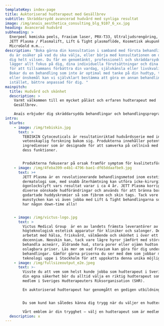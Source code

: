```yaml
---
templateKey: index-page
title: Auktoriserad hudterapeut med Gesällbrev
subtitle: Skräddarsydd avancerad hudvård med synliga resultat
image: /img/anais_aesthetica_consulting_blg_9107_6_xx.jpg
heading: Avancerad hudvård
subheading: >
  Enerpeel kemiska peels, Fraxium laser, PRX-T33, Ultraljudsrengöring, LED-mask,
  JETT Plasma / Plasmalift, Lift & Tight plasmaflöde, Kosmetisk akupunktur,
  MicroGold m.m...
description: "Boka gärna din konsultation i samband med första behandlingen om
  du är osäker på vad du ska välja, eller börja med konsultationen om du känner
  dig helt vilsen. Du får en genomtänkt, professionell och skräddarsydd plan som
  lägger allt fokus på dig, dina individuella förutsättningar och dina önskemål
  för att tillsammans förbättra din vardag, självkänsla eller livskvalitet.
  Bokar du en behandling som inte är optimal med tanke på din hudtyp, tillstånd
  eller önskemål kan vi självklart bestämma att göra en annan behandling
  istället, bättre anpassad för dig. "
mainpitch:
  title: Hudvård och skönhet
  description: >
    Varmt välkommen till en mycket påläst och erfaren hudterapeut med
    Gesällbrev.  

    Anaïs erbjuder dig skräddarsydda behandlingar och behandlingsprogram med ett mycket brett utbud av marknadens bästa verktyg, maskiner och produkter. 
intro:
  blurbs:
    - image: /img/tebiskin.jpg
      text: >
        TEBISKIN Cytoceuticals är resultatinriktad hudvårdsserie med innovativ,
        vetenskaplig forskning bakom sig. Produkterna innehåller potenta aktiva
        ingredienser som är designade för att samverka på cellnivå med huden och
        dess funktioner. 


        Produkterna fokuserar på orsak framför symptom för kvalitetsförbättring och långvariga resultat. Konceptet är vetenskapligt beprövat med kliniskt bevisad effekt som visats förebygga och motverka olika hudtillsånd så som acne och pigmenteringar.
    - image: /img/4feba399-e4b1-4796-bae1-df65ddaafbe9.jpg
      text: >+
        JETT Plasma är en revolutionerande behandlingsmetod inom estetisk
        dermatologi som, med snabb återhämtning kan utföra icke-kirurgiska
        ögonlockslyft vars resultat varar i ca 4 år. JETT Plasma korrigerar även
        diverse oönskade hudförändringar och används för att bränna bort
        godartade huddyskromier så som fibrom och skin tags. Tack vore olika
        munstycken kan vi även jobba med Lift & Tight behandlingarna som inte
        har någon down-time alls!


    - image: /img/victus-logo.jpg
      text: >
        Victus Medical Group  är en av landets främsta leverantörer av
        högteknologisk estetisk apparatur för kliniker och salonger. De har
        arbetat med hälsa, friskvård, välmående och skönhet i över ett
        decennium. Neoskin kan, tack vare lägre hyror jämfört med större städer
        behandla acneärr, åldrande hud, stora porer eller ojämn hudton till helt
        oslagbara priser. Läs mer om vad Fraxium kan göra för dig under
        behandlingar. Gämför gärna priserna du ser med dem som jobbar med samma
        teknologi uppe i Stockholm för att uppskatta denna unika möjlighet !
    - image: /img/fullsizeoutput_e2e.jpeg
      text: >-
        Visste du att vem som helst kunde jobba som hudterapeut i Sverige? För
        din egna säkerhet bör du alltid välja en riktig hudterapeut som är
        medlem i Sveriges Hudterapeuters Riksorganisation (SHR).

        En auktoriserad hudterapeut har genomgått en gedigen utbildning och du som kund omfattas dessutom av en behandlingsskadeförsäkring som träder i kraft om du skulle drabbas av en skada, under behandlingen eller till följd av behandlingen.


        Du som kund kan således känna dig trygg när du väljer en hudterapeut som är medlem i vårt förbund. SHR representerar den svenska sektionen i CIDESCO.  

        Vårt emblem är din trygghet – välj en hudterapeut som är medlem i SHR.
  description: x
---
```

